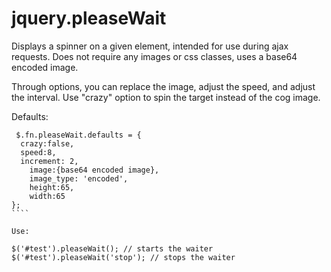 # jquery.pleaseWait

Displays a spinner on a given element, intended for use during ajax requests. Does not require any images or css classes, uses a base64 encoded image.

Through options, you can replace the image, adjust the speed, and adjust the interval. Use "crazy" option to spin the target instead of the cog image.

Defaults:

`````
 $.fn.pleaseWait.defaults = {
  crazy:false,
  speed:8,
  increment: 2,
	image:{base64 encoded image},
	image_type: 'encoded',
	height:65,
	width:65
};
````

Use:

$('#test').pleaseWait(); // starts the waiter
$('#test').pleaseWait('stop'); // stops the waiter
